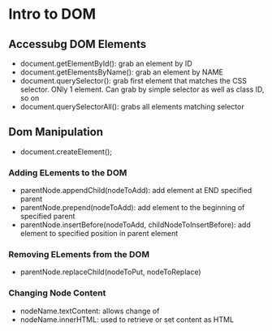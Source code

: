 # Intro to DOM

## Accessubg DOM Elements
- document.getElementById(): grab an element by ID
- document.getElementsByName(): grab an element by NAME
- document.querySelector(): grab first element that matches the CSS selector. ONly 1 element. Can grab by simple selector as well as class ID, so on
- document.querySelectorAll(): grabs all elements matching selector

## Dom Manipulation
- document.createElement();

### Adding ELements to the DOM
- parentNode.appendChild(nodeToAdd): add element at END specified parent
- parentNode.prepend(nodeToAdd): add element to the beginning of specified parent
- parentNode.insertBefore(nodeToAdd, childNodeToInsertBefore): add element to specified position in parent element

### Removing ELements from the DOM
- parentNode.replaceChild(nodeToPut, nodeToReplace)

### Changing Node Content
- nodeName.textContent: allows change of 
- nodeName.innerHTML: used to retrieve or set content as HTML


